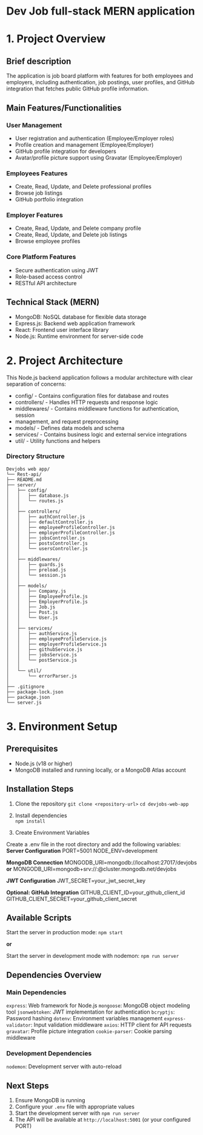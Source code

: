# Dev Job full-stack MERN application

# 1. Project Overview

## Brief description

The application is job board platform with features for both employees and employers, including authentication, job postings, user profiles, and GitHub integration that fetches public GitHub profile information. 

## Main Features/Functionalities

### User Management

- User registration and authentication (Employee/Employer roles)
- Profile creation and management (Employee/Employer)
- GitHub profile integration for developers
- Avatar/profile picture support using Gravatar (Employee/Employer)

### Employees Features

- Create, Read, Update, and Delete professional profiles
- Browse job listings
- GitHub portfolio integration
  
### Employer Features

-  Create, Read, Update, and Delete company profile
-  Create, Read, Update, and Delete job listings
-  Browse employee profiles

### Core Platform Features

- Secure authentication using JWT
- Role-based access control
- RESTful API architecture

## Technical Stack (MERN)

- MongoDB: NoSQL database for flexible data storage
- Express.js: Backend web application framework
- React: Frontend user interface library
- Node.js: Runtime environment for server-side code

# 2. Project Architecture

This Node.js backend application follows a modular architecture with clear separation of concerns:

- config/ - Contains configuration files for database and routes
- controllers/ - Handles HTTP requests and response logic
- middlewares/ - Contains middleware functions for authentication, session 
- management, and request preprocessing
- models/ - Defines data models and schema
- services/ - Contains business logic and external service integrations
- util/ - Utility functions and helpers

### Directory Structure

```
Devjobs web app/
└── Rest-api/
├── README.md
├── server/
│   ├── config/
│   │   ├── database.js
│   │   └── routes.js
│   │
│   ├── controllers/
│   │   ├── authController.js
│   │   ├── defaultController.js
│   │   ├── employeeProfileController.js
│   │   ├── employerProfileController.js
│   │   ├── jobsController.js
│   │   ├── postsController.js
│   │   └── usersController.js
│   │
│   ├── middlewares/
│   │   ├── guards.js
│   │   ├── preload.js
│   │   └── session.js
│   │
│   ├── models/
│   │   ├── Company.js
│   │   ├── EmployeeProfile.js
│   │   ├── EmployerProfile.js
│   │   ├── Job.js
│   │   ├── Post.js
│   │   └── User.js
│   │
│   ├── services/
│   │   ├── authService.js
│   │   ├── employeeProfileService.js
│   │   ├── employerProfileService.js
│   │   ├── githubService.js
│   │   ├── jobsService.js
│   │   └── postService.js
│   │
│   └── util/
│       └── errorParser.js
│
├── .gitignore
├── package-lock.json
├── package.json
└── server.js

```
# 3. Environment Setup

## Prerequisites

- Node.js (v18 or higher)
- MongoDB installed and running locally, or a MongoDB Atlas account

## Installation Steps

1. Clone the repository 
   `git clone <repository-url>`
   `cd devjobs-web-app`

2. Install dependencies   
   `npm install`

3. Create Environment Variables
   
Create a .env file in the root directory and add the following variables:   
**Server Configuration**
PORT=5001
NODE_ENV=development

**MongoDB Connection**
MONGODB_URI=mongodb://localhost:27017/devjobs
**or**
MONGODB_URI=mongodb+srv://<username>:<password>@cluster.mongodb.net/devjobs

**JWT Configuration**
JWT_SECRET=your_jwt_secret_key

**Optional: GitHub Integration**
GITHUB_CLIENT_ID=your_github_client_id
GITHUB_CLIENT_SECRET=your_github_client_secret

## Available Scripts

Start the server in production mode:
   `npm start`

**or**

Start the server in development mode with nodemon:
   `npm run server`   

## Dependencies Overview

### Main Dependencies

`express`: Web framework for Node.js
`mongoose`: MongoDB object modeling tool
`jsonwebtoken`: JWT implementation for authentication
`bcryptjs`: Password hashing
`dotenv`: Environment variables management
`express-validator`: Input validation middleware
`axios`: HTTP client for API requests
`gravatar`: Profile picture integration
`cookie-parser`: Cookie parsing middleware

### Development Dependencies

`nodemon`: Development server with auto-reload

## Next Steps

1. Ensure MongoDB is running
2. Configure your `.env` file with appropriate values
3. Start the development server with `npm run server`
4. The API will be available at `http://localhost:5001` (or your configured PORT)

